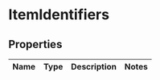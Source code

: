 # ItemIdentifiers

## Properties
Name | Type | Description | Notes
------------ | ------------- | ------------- | -------------

